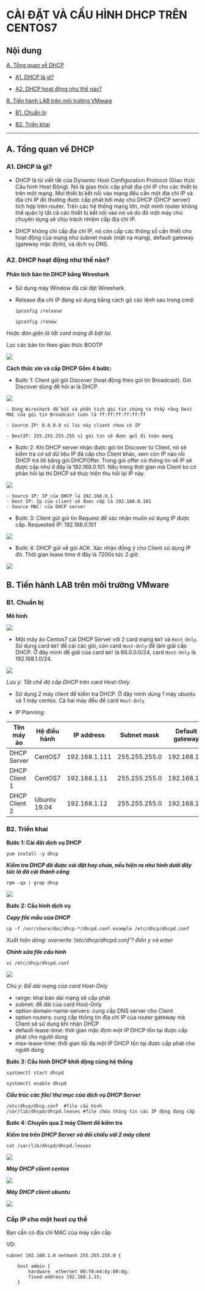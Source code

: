 # CÀI ĐẶT VÀ CẤU HÌNH DHCP TRÊN CENTOS7

## Nội dung 

[A. Tổng quan về DHCP](#A)

- [A1. DHCP là gì?](#A1)

- [A2. DHCP hoạt động như thế nào?](#A2)


[B. Tiến hành LAB trên môi trường VMware](#B)

- [B1. Chuẩn bị](#B1)

- [B2. Triển khai](#B2)


---------------------

<a name = "A"></a>
## A. Tổng quan về DHCP

<a name = "A1"></a>
### A1. DHCP là gì?

- DHCP là từ viết tắt của Dynamic Host Configuration Protocol (Giao thức Cấu hình Host Động). Nó là giao thức cấp phát địa chỉ IP cho các thiết bị trên một mạng. Mọi thiết bị kết nối vào mạng đều cần một địa chỉ IP và địa chỉ IP đó thường được cấp phát bởi máy chủ DHCP (DHCP server) tích hợp trên router. Trên các hệ thống mạng lớn, một mình router không thể quản lý tất cả các thiết bị kết nối vào nó và do đó một máy chủ chuyên dụng sẽ chịu trách nhiệm cấp địa chỉ IP.

- DHCP không chỉ cấp địa chỉ IP, nó còn cấp các thông số cần thiết cho hoạt động của mạng như subnet mask (mặt nạ mạng), default gateway (gateway mặc định), và dịch vụ DNS.

<a name = "A2"></a>
### A2. DHCP hoạt động như thế nào?

#### Phân tích bản tin DHCP bằng Wireshark

- Sử dụng máy Window đã cài đặt Wireshark.

- Release địa chỉ IP đang sử dụng bằng cách gõ các lệnh sau trong cmd:
    
    `ipconfig /release`

    `ipconfig /renew `

*Hoặc đơn giản là tắt card mạng đi bật lại.*

Lọc các bản tin theo giao thức BOOTP

<img src=https://imgur.com/MvWntl8.jpg>

**Cách thức xin và cấp DHCP Gồm 4 bước:**

- Bước 1: Client gửi gói Discover (hoạt động theo gói tin Broadcast). Gói Discover dùng để hỏi ai là DHCP.

<img src=https://imgur.com/2MXTNZF.jpg>

    - Dùng Wireshark để bắt và phần tích gói tin chúng ta thấy rằng Dest MAC của gói tin Broadcast luôn là ff:ff:ff:ff:ff:ff

    - Source IP: 0.0.0.0 vì lúc này client chưa có IP

    - DestIP: 255.255.255.255 vì gói tin sẽ được gửi đi toàn mạng


- Bước 2: Khi DHCP server nhận được gói tin Discover từ Client, nó sẽ kiểm tra cơ sở dữ liệu IP đã cấp cho Client khác, xem còn IP nào rồi DHCP trả lời bằng gói DHCPOffer. Trong gói offer có thông tin về IP sẽ được cấp như ở đây là 192.168.0.101. Nếu trong thời gian mà Client ko có phản hồi lại thì DHCP sẽ thực hiện thu hồi lại IP này.

<img src=https://imgur.com/ahxpFdW.jpg>

    - Source IP: IP của DHCP là 192.168.0.1 
    - Dest IP: Ip của client sẽ được cấp là 192.168.0.101
    - Source MAC: của DHCP server
- Bước 3: Client gửi gói tin Request để xác nhận muốn sử dụng IP được cấp. Requested IP: 192.168.0.101

<img src=https://imgur.com/42A1kdS.jpg>

- Bước 4: DHCP gửi về gói ACK. Xác nhận đồng ý cho Client sử dụng IP đó. Thời gian lease time ở đây là 7200s tức 2 giờ.

<img src=https://imgur.com/qCVrx6y.jpg>

<a name = "B"></a>
## B. Tiến hành LAB trên môi trường VMware

<a name = "B1"></a>
### B1. Chuẩn bị

**Mô hình**

<img src=https://imgur.com/Ne2WFjp.jpg>

- Một máy ảo Centos7 cài DHCP Server với 2 card mạng `NAT` và `Host-Only`. Sử dụng card `NAT` để cài các gói, còn card `Host-Only` để làm giải cấp DHCP. Ở đây mình để giải của card `NAT` là 66.0.0.0/24, card `Host-Only` là 192.168.1.0/24.

<img src=https://imgur.com/dPP07KF.jpg>

*Lưu ý: Tắt chế độ cấp DHCP trên card Host-Only*

- Sử dụng 2 máy client để kiểm tra DHCP. Ở đây mình dùng 1 máy ubuntu và 1 máy centos. Cả hai máy đều để card `Host-Only`

- IP Planning:

| Tên máy ảo| Hệ điều hành |IP address | Subnet mask |Default gateway|
|------|------|-------|-----|-------|
DHCP Server|CentOS7|192.168.1.111|255.255.255.0|192.168.1.1
DHCP Client 1|CentOS7|192.168.1.11|255.255.255.0|192.168.1.1
DHCP Client 2|Ubuntu 19.04|192.168.1.12|255.255.255.0|192.168.1.1

<a name = "B2"></a>
### B2. Triển khai

**Bước 1: Cài đăt dịch vụ DHCP**

`yum install -y dhcp`

***Kiểm tra DHCP đã được cài đặt hay chưa, nếu hiện ra như hình dưới đây tức là đã cài thành công***

`rpm -qa | grep dhcp`

<img src=https://imgur.com/o4II86I.jpg>


**Bước 2: Cấu hình dịch vụ**

***Copy file mẫu của DHCP***

`cp -f /usr/share/doc/dhcp-*/dhcpd.conf.example /etc/dhcp/dhcpd.conf`

*Xuất hiện dòng: overwrite ‘/etc/dhcp/dhcpd.conf’? điền y và enter*

***Chỉnh sửa file cấu hình***

`vi /etc/dhcp/dhcpd.conf`

<img src=https://imgur.com/WCqpqpp.jpg>

*Chú ý: Để dải mạng của card Host-Only*

- range: khai báo dải mạng sẽ cấp phát
- subnet: để dải của card Host-Only
- option domain-name-servers: cung cấp DNS server cho Client
- option routers: cung cấp thông tin địa chỉ IP của router gateway mà Client sẽ sử dụng khi nhận DHCP
- default-lease-time: thời gian mặc định một IP DHCP tồn tại được cấp phát cho người dùng
- max-lease-time: thời gian tối đa một IP DHCP tồn tại được cấp phát cho người dùng

**Bước 3: Cấu hình DHCP khởi động cùng hệ thống**

`systemctl start dhcpd`

`systemctl enable dhcpd`

***Cấu trúc các file/ thư mục của dịch vụ DHCP Server***

```
/etc/dhcp/dhcp.conf  #file cấu hình
/var/lib/dhcpd/dhcpd.leases #file chứa thông tin các IP động đang cấp
```
**Bước 4: Chuyển qua 2 máy Client để kiểm tra**

***Kiểm tra trên DHCP Server và đối chiếu với 2 máy client***

`cat /var/lib/dhcpd/dhcpd.leases`

<img src=https://imgur.com/HRvOms8.jpg>

***Máy DHCP client centos***

<img src=https://imgur.com/HE3t8Ut.jpg>

***Máy DHCP client ubuntu***

<img src=https://imgur.com/677wuEA.jpg>

### Cấp IP cho một host cụ thể

Bạn cần có địa chỉ MAC của máy cần cấp

VD:
```
subnet 192.168.1.0 netmask 255.255.255.0 {

    host admin {
        hardware  ethernet 00:f0:m4:6y:89:0g;
        fixed-address 192.168.1.15;
    }
```